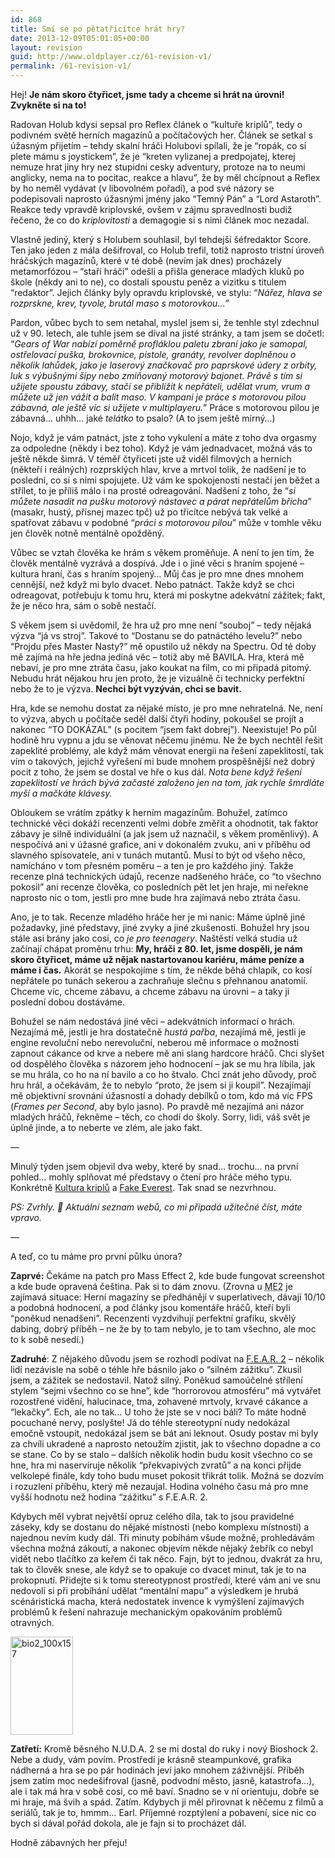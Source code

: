 ```yaml
---
id: 868
title: Smí se po pětatřicítce hrát hry?
date: 2013-12-09T05:01:05+00:00
layout: revision
guid: http://www.oldplayer.cz/61-revision-v1/
permalink: /61-revision-v1/
---
```

<div>
  <p>
    Hej! <strong>Je nám skoro čtyřicet, jsme tady a chceme si hrát na úrovni! Zvykněte si na to!</strong>
  </p>
  
  <p>
    Radovan Holub kdysi sepsal pro Reflex článek o &#8220;kultuře kriplů&#8221;, tedy o podivném světě herních magazínů a počítačových her. Článek se setkal s úžasným přijetím &#8211; tehdy skalní hráči Holubovi spílali, že je &#8220;ropák, co si plete mámu s joystickem&#8221;, že je &#8220;kreten vylizanej a predpojatej, kterej nemuze hrat jiny hry nez stupidni cesky adventury, protoze na to neumi anglicky, nema na to pocitac, reakce a hlavu&#8221;, že by měl chcípnout a Reflex by ho neměl vydávat (v libovolném pořadí), a pod své názory se podepisovali naprosto úžasnými jmény jako &#8220;Temný Pán&#8221; a &#8220;Lord Astaroth&#8221;. Reakce tedy vpravdě kriplovské, ovšem v zájmu spravedlnosti budiž řečeno, že co do <em>kriplovitosti</em> a demagogie si s nimi článek moc nezadal.
  </p>
  
  <p>
    Vlastně jediný, který s Holubem souhlasil, byl tehdejší šéfredaktor Score. Ten jako jeden z mála dešifroval, co Holub trefil, totiž naprosto tristní úroveň hráčských magazínů, které v té době (nevím jak dnes) procházely metamorfózou &#8211; &#8220;staří hráči&#8221; odešli a přišla generace mladých kluků po škole (někdy ani to ne), co dostali spoustu peněz a vizitku s titulem &#8220;redaktor&#8221;. Jejich články byly opravdu kriplovské, ve stylu: &#8220;<em>Nářez, hlava se rozprskne, krev, tyvole, brutál maso s motorovkou&#8230;</em>&#8221;
  </p>
  
  <p>
    Pardon, vůbec bych to sem netahal, myslel jsem si, že tenhle styl zdechnul už v 90. letech, ale tuhle jsem se díval na jisté stránky, a tam jsem se dočetl: &#8220;<em>Gears of War nabízí poměrně profláklou paletu zbraní jako je samopal, ostřelovací puška, brokovnice, pistole, granáty, revolver doplněnou o několik lahůdek, jako je laserový značkovač pro paprskové údery z orbity, luk s výbušnými šípy nebo zmiňovaný motorový bajonet. Právě s tím si užijete spoustu zábavy, stačí se přiblížit k nepřáteli, udělat vrum, vrum a můžete už jen vážit a balit maso. V kampani je práce s motorovou pilou zábavná, ale ještě víc si užijete v multiplayeru.</em>&#8221; Práce s motorovou pilou je zábavná&#8230; uhhh&#8230; jaké <em>telátko</em> to psalo? (A to jsem ještě mírný&#8230;)
  </p>
  
  <p>
    Nojo, když je vám patnáct, jste z toho vykulení a máte z toho dva orgasmy za odpoledne (někdy i bez toho). Když je vám jednadvacet, možná vás to ještě někde šimrá. V téměř čtyřiceti jste už viděl filmových a herních (někteří i reálných) rozprsklých hlav, krve a mrtvol tolik, že nadšení je to poslední, co si s nimi spojujete. Už vám ke spokojenosti nestačí jen běžet a střílet, to je příliš málo i na prosté odreagování. Nadšení z toho, že &#8220;<em>si můžete nasadit na pušku motorový nástavec a párat nepřátelům břicha</em>&#8221; (masakr, hustý, přísnej mazec tpč) už po třicítce nebývá tak velké a spatřovat zábavu v podobné &#8220;<em>práci s motorovou pilou</em>&#8221; může v tomhle věku jen člověk notně mentálně opožděný.
  </p>
  
  <p>
    Vůbec se vztah člověka ke hrám s věkem proměňuje. A není to jen tím, že člověk mentálně vyzrává a dospívá. Jde i o jiné věci s hraním spojené &#8211; kultura hraní, čas s hraním spojený&#8230; Můj čas je pro mne dnes mnohem cennější, než když mi bylo dvacet. Nebo patnáct. Takže když se chci odreagovat, potřebuju k tomu hru, která mi poskytne adekvátní zážitek; fakt, že je něco hra, sám o sobě nestačí.
  </p>
  
  <p>
    S věkem jsem si uvědomil, že hra už pro mne není &#8220;souboj&#8221; &#8211; tedy nějaká výzva &#8220;já vs stroj&#8221;. Takové to &#8220;Dostanu se do patnáctého levelu?&#8221; nebo &#8220;Projdu přes Master Nasty?&#8221; mě opustilo už někdy na Spectru. Od té doby mě zajímá na hře jedna jediná věc &#8211; totiž aby mě BAVILA. Hra, která mě nebaví, je pro mne ztráta času, jako koukat na film, co mi připadá pitomý. Nebudu hrát nějakou hru jen proto, že je vizuálně či technicky perfektní nebo že to je výzva. <strong>Nechci být vyzýván, chci se bavit.</strong>
  </p>
  
  <p>
    Hra, kde se nemohu dostat za nějaké místo, je pro mne nehratelná. Ne, není to výzva, abych u počítače seděl další čtyři hodiny, pokoušel se projít a nakonec &#8220;TO DOKÁZAL&#8221; (s pocitem &#8220;jsem fakt dobrej&#8221;). Neexistuje! Po půl hodině hru vypnu a jdu se věnovat něčemu jinému. Ne že bych nechtěl řešit zapeklité problémy, ale když mám věnovat energii na řešení zapeklitostí, tak vím o takových, jejichž vyřešení mi bude mnohem prospěšnější než dobrý pocit z toho, že jsem se dostal ve hře o kus dál. <em>Nota bene když řešení zapeklitostí ve hrách bývá začasté založeno jen na tom, jak rychle šmrdláte myší a mačkáte klávesy.</em>
  </p>
  
  <p>
    Obloukem se vrátím zpátky k herním magazínům. Bohužel, zatímco technické věci dokáží recenzenti velmi dobře změřit a ohodnotit, tak faktor zábavy je silně individuální (a jak jsem už naznačil, s věkem proměnlivý). A nespočívá ani v úžasné grafice, ani v dokonalém zvuku, ani v příběhu od slavného spisovatele, ani v tunách mutantů. Musí to být od všeho něco, namícháno v tom přesném poměru &#8211; a ten je pro každého jiný. Takže recenze plná technických údajů, recenze nadšeného hráče, co &#8220;to všechno pokosil&#8221; ani recenze člověka, co posledních pět let jen hraje, mi neřekne naprosto nic o tom, jestli pro mne bude hra zajímavá nebo ztráta času.
  </p>
  
  <p>
    Ano, je to tak. Recenze mladého hráče her je mi nanic: Máme úplně jiné požadavky, jiné představy, jiné zvyky a jiné zkušenosti. Bohužel hry jsou stále asi brány jako cosi, co <em>je pro teenagery</em>. Naštěstí velká studia už začínají chápat proměnu trhu: <strong>My, hráči z 80. let, jsme dospěli, je nám skoro čtyřicet, máme už nějak nastartovanou kariéru, máme peníze a máme i čas.</strong> Akorát se nespokojíme s tím, že někde běhá chlapík, co kosí nepřátele po tunách sekerou a zachraňuje slečnu s přehnanou anatomií. Chceme víc, chceme zábavu, a chceme zábavu na úrovni &#8211; a taky ji poslední dobou dostáváme.
  </p>
  
  <p>
    Bohužel se nám nedostává jiné věci &#8211; adekvátních informací o hrách. Nezajímá mě, jestli je hra dostatečně <em>hustá pařba</em>, nezajímá mě, jestli je engine revoluční nebo nerevoluční, neberou mě informace o možnosti zapnout cákance od krve a nebere mě ani slang hardcore hráčů. Chci slyšet od dospělého člověka s názorem jeho hodnocení &#8211; jak se mu hra líbila, jak se mu hrála, co ho na ní bavilo a co ho štvalo. Chci znát jeho důvody, proč hru hrál, a očekávám, že to nebylo &#8220;proto, že jsem si ji koupil&#8221;. Nezajímají mě objektivní srovnání úžasností a dohady debílků o tom, kdo má víc FPS (<em>Frames per Second</em>, aby bylo jasno). Po pravdě mě nezajímá ani názor mladých hráčů, řekněme &#8211; těch, co chodí do školy. Sorry, lidi, váš svět je úplně jinde, a to neberte ve zlém, ale jako fakt.
  </p>
  
  <p>
    &#8212;
  </p>
  
  <p>
    Minulý týden jsem objevil dva weby, které by snad&#8230; trochu&#8230; na první pohled&#8230; mohly splňovat mé představy o čtení pro hráče mého typu. Konkrétně <a href="http://www.kulturakriplu.net/">Kultura kriplů</a> a <a href="http://fakeeverest.cz/">Fake Everest</a>. Tak snad se nezvrhnou.
  </p>
  
  <p>
    <em>PS: Zvrhly. 🙂 Aktuální seznam webů, co mi připadá užitečné číst, máte vpravo.</em>
  </p>
  
  <p>
    &#8212;
  </p>
  
  <p>
    A teď, co tu máme pro první půlku února?
  </p>
  
  <p>
    <strong>Zaprvé:</strong> Čekáme na patch pro Mass Effect 2, kde bude fungovat screenshot a kde bude opravená čeština. Pak si to dám znovu. (Zrovna u <abbr title="Mass Effect 2">ME2</abbr> je zajímavá situace: Herní magazíny se předhánějí v superlativech, dávají 10/10 a podobná hodnocení, a pod články jsou komentáře hráčů, kteří byli &#8220;poněkud nenadšeni&#8221;. Recenzenti vyzdvihují perfektní grafiku, skvělý dabing, dobrý příběh &#8211; ne že by to tam nebylo, je to tam všechno, ale moc to k sobě nesedí.)
  </p>
  
  <p>
    <strong>Zadruhé</strong>: Z nějakého důvodu jsem se rozhodl podívat na <a href="http://www.oldplayer.cz/fear2">F.E.A.R. 2</a> &#8211; několik lidí nezávisle na sobě o téhle hře básnilo jako o &#8220;silném zážitku&#8221;. Zkusil jsem, a zážitek se nedostavil. Natož silný. Poněkud samoúčelné střílení stylem &#8220;sejmi všechno co se hne&#8221;, kde &#8220;horrorovou atmosféru&#8221; má vytvářet rozostřené vidění, halucinace, tma, zohavené mrtvoly, krvavé cákance a &#8220;lekačky&#8221;. Ech, ale no tak&#8230; U toho že jste se v noci báli? To máte hodně pocuchané nervy, poslyšte! Já do téhle stereotypní nudy nedokázal emočně vstoupit, nedokázal jsem se bát ani leknout. Osudy postav mi byly za chvíli ukradené a naprosto netoužím zjistit, jak to všechno dopadne a co se stane. Co by se stalo &#8211; dalších několik hodin budu kosit všechno co se hne, hra mi naservíruje několik &#8220;překvapivých zvratů&#8221; a na konci přijde velkolepé finále, kdy toho budu muset pokosit třikrát tolik. Možná se dozvím i rozuzlení příběhu, který mě nezaujal. Hodina volného času má pro mne vyšší hodnotu než hodina &#8220;zážitku&#8221; s F.E.A.R. 2.
  </p>
  
  <p>
    Kdybych měl vybrat největší opruz celého díla, tak to jsou pravidelné záseky, kdy se dostanu do nějaké místnosti (nebo komplexu místností) a najednou nevím kudy dál. Tři minuty pobíhám všude možně, prohledávám všechna možná zákoutí, a nakonec objevím někde nějaký žebřík co nebyl vidět nebo tlačítko za keřem či tak něco. Fajn, být to jednou, dvakrát za hru, tak to člověk snese, ale když se to opakuje co dvacet minut, tak je to na prokopnutí. Přidejte si k tomu stereotypnost prostředí, které vám ani ve snu nedovolí si při probíhání udělat &#8220;mentální mapu&#8221; a výsledkem je hrubá scénáristická macha, která nedostatek invence k vymýšlení zajímavých problémů k řešení nahrazuje mechanickým opakováním problémů otravných.
  </p>
  
  <div class="alignright">
    <a href="http://www.xzone.cz/hledat.php3?vyber=&search=bioshock*2&seradit=nazevdown&detail=1&a_aid=gamer&a_bid=314a3d19" target="_top"><img title="bio2_100x157" src="http://www.xzone.cz/images/upoutavky/bio2_100x157.jpg" alt="bio2_100x157" width="100" height="157" /></a><img style="border: 0" src="http://www.xzone.cz/affiliate/scripts/imp.php?a_aid=gamer&a_bid=314a3d19" alt="" width="1" height="1" />
  </div>
  
  <p>
    <strong>Zatřetí:</strong> Kromě běsného N.U.D.A. 2 se mi dostal do ruky i nový Bioshock 2. Nebe a dudy, vám povím. Prostředí je krásně steampunkové, grafika nádherná a hra se po pár hodinách jeví jako mnohem záživnější. Příběh jsem zatím moc nedešifroval (jasně, podvodní město, jasně, katastrofa&#8230;), ale i tak má hra v sobě cosi, co mě baví. Snadno se v ní orientuju, dobře se mi hraje, má švih a spád. Zatím. Kdybych ji měl přirovnat k něčemu z filmů a seriálů, tak je to, hmmm&#8230; Earl. Příjemné rozptýlení a pobavení, sice nic co bych si dával pořád dokola, ale je fajn si to procházet dál.
  </p>
  
  <p>
    Hodně zábavných her přeju!
  </p>
</div>

<div id="google_plus_one">
  <g:plusone></g:plusone>
</div>

<div id="fb_send_like">
</div>